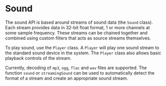 Sound
======

The sound API is based around streams of sound data (the `Sound` class). Each stream provides data
in 32-bit float format, 1 or more channels at some sample frequency. These streams can be chained
together and combined using custom filters that acts as source streams themselves.

To play sound, use the `Player` class. A `Player` will play one sound stream to the standard sound
device in the system. The `Player` class also allows basic playback controls of the stream.

Currently, decoding of `mp3`, `ogg`, `flac` and `wav` files are supported. The function `sound` or
`streamingSound` can be used to automatically detect the format of a stream and create an
appropriate sound stream.